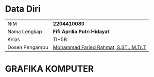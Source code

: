 # Data Diri

|  |  |
|--|--|
| NIM | **2204410080** |
| Nama Lengkap | **Fifi Aprilia Putri Hidayat** |
| Kelas | TI-5B |
| Dosen Pengampu | [Mohammad Faried Rahmat, S.ST., M.Tr.T](https://github.com/fariedrahmat) |

# GRAFIKA KOMPUTER 
